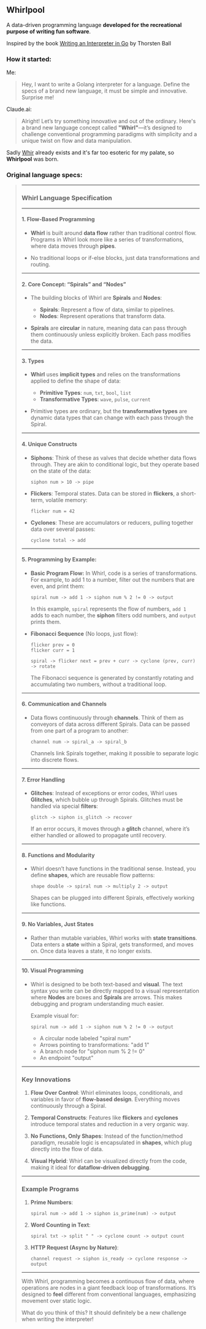 ## Whirlpool
A data-driven programming language **developed for the recreational purpose of writing fun software**.

Inspired by the book [Writing an Interpreter in Go](https://interpreterbook.com/) by Thorsten Ball

### How it started:

Me:
> Hey, I want to write a Golang interpreter for a language. Define the specs of a brand new language, it must be simple and innovative. Surprise me!


Claude.ai:
> Alright! Let’s try something innovative and out of the ordinary. Here's a brand new language concept called **"Whirl"**—it’s designed to challenge conventional programming paradigms with simplicity and a unique twist on flow and data manipulation.


Sadly [Whir](https://esolangs.org/wiki/Whirl) already exists and it's far too esoteric for my palate, so **Whirlpool** was born.

### Original language specs:

> ---
> 
> ### **Whirl Language Specification**
> 
> ---
> 
> #### **1. Flow-Based Programming**
> - **Whirl** is built around **data flow** rather than traditional control flow. Programs in Whirl look more like a series of transformations, where data moves through **pipes**.
>   
> - No traditional loops or if-else blocks, just data transformations and routing.
> 
> ---
> 
> #### **2. Core Concept: “Spirals” and “Nodes”**
> - The building blocks of Whirl are **Spirals** and **Nodes**:
>   - **Spirals**: Represent a flow of data, similar to pipelines.
>   - **Nodes**: Represent operations that transform data.
> 
> - **Spirals** are **circular** in nature, meaning data can pass through them continuously unless explicitly broken. Each pass modifies the data.
> 
> ---
> 
> #### **3. Types**
> - **Whirl** uses **implicit types** and relies on the transformations applied to define the shape of data:
>   - **Primitive Types**: `num`, `txt`, `bool`, `list`
>   - **Transformative Types**: `wave`, `pulse`, `current`
> 
> - Primitive types are ordinary, but the **transformative types** are dynamic data types that can change with each pass through the Spiral.
> 
> ---
> 
> #### **4. Unique Constructs**
> 
> - **Siphons**: Think of these as valves that decide whether data flows through. They are akin to conditional logic, but they operate based on the state of the data:
>   ```whirl
>   siphon num > 10 -> pipe
>   ```
> 
> - **Flickers**: Temporal states. Data can be stored in **flickers**, a short-term, volatile memory:
>   ```whirl
>   flicker num = 42
>   ```
> 
> - **Cyclones**: These are accumulators or reducers, pulling together data over several passes:
>   ```whirl
>   cyclone total -> add
>   ```
> 
> ---
> 
> #### **5. Programming by Example:**
> 
> - **Basic Program Flow:**
>   In Whirl, code is a series of transformations. For example, to add 1 to a number, filter out the numbers that are even, and print them:
> 
>   ```whirl
>   spiral num -> add 1 -> siphon num % 2 != 0 -> output
>   ```
> 
>   In this example, `spiral` represents the flow of numbers, `add 1` adds to each number, the **siphon** filters odd numbers, and `output` prints them.
> 
> - **Fibonacci Sequence** (No loops, just flow):
>   ```whirl
>   flicker prev = 0
>   flicker curr = 1
> 
>   spiral -> flicker next = prev + curr -> cyclone (prev, curr) -> rotate
>   ```
> 
>   The Fibonacci sequence is generated by constantly rotating and accumulating two numbers, without a traditional loop.
> 
> ---
> 
> #### **6. Communication and Channels**
> - Data flows continuously through **channels**. Think of them as conveyors of data across different Spirals. Data can be passed from one part of a program to another:
> 
>   ```whirl
>   channel num -> spiral_a -> spiral_b
>   ```
> 
>   Channels link Spirals together, making it possible to separate logic into discrete flows.
> 
> ---
> 
> #### **7. Error Handling**
> - **Glitches**: Instead of exceptions or error codes, Whirl uses **Glitches**, which bubble up through Spirals. Glitches must be handled via special **filters**:
>   
>   ```whirl
>   glitch -> siphon is_glitch -> recover
>   ```
> 
>   If an error occurs, it moves through a **glitch** channel, where it’s either handled or allowed to propagate until recovery.
> 
> ---
> 
> #### **8. Functions and Modularity**
> - Whirl doesn’t have functions in the traditional sense. Instead, you define **shapes**, which are reusable flow patterns:
>   
>   ```whirl
>   shape double -> spiral num -> multiply 2 -> output
>   ```
> 
>   Shapes can be plugged into different Spirals, effectively working like functions.
> 
> ---
> 
> #### **9. No Variables, Just States**
> - Rather than mutable variables, Whirl works with **state transitions**. Data enters a **state** within a Spiral, gets transformed, and moves on. Once data leaves a state, it no longer exists.
> 
> ---
> 
> #### **10. Visual Programming**
> - Whirl is designed to be both text-based and **visual**. The text syntax you write can be directly mapped to a visual representation where **Nodes** are boxes and **Spirals** are arrows. This makes debugging and program understanding much easier.
> 
>   Example visual for:
>   ```whirl
>   spiral num -> add 1 -> siphon num % 2 != 0 -> output
>   ```
> 
>   - A circular node labeled "spiral num"
>   - Arrows pointing to transformations: "add 1"
>   - A branch node for "siphon num % 2 != 0"
>   - An endpoint "output"
> 
> ---
> 
> ### Key Innovations
> 
> 1. **Flow Over Control**: Whirl eliminates loops, conditionals, and variables in favor of **flow-based design**. Everything moves continuously through a Spiral.
>   
> 2. **Temporal Constructs**: Features like **flickers** and **cyclones** introduce temporal states and reduction in a very organic way.
> 
> 3. **No Functions, Only Shapes**: Instead of the function/method paradigm, reusable logic is encapsulated in **shapes**, which plug directly into the flow of data.
> 
> 4. **Visual Hybrid**: Whirl can be visualized directly from the code, making it ideal for **dataflow-driven debugging**.
> 
> ---
> 
> ### Example Programs
> 
> 1. **Prime Numbers**:
>     ```whirl
>     spiral num -> add 1 -> siphon is_prime(num) -> output
>     ```
> 
> 2. **Word Counting in Text**:
>     ```whirl
>     spiral txt -> split " " -> cyclone count -> output count
>     ```
> 
> 3. **HTTP Request (Async by Nature)**:
>     ```whirl
>     channel request -> siphon is_ready -> cyclone response -> output
>     ```
> 
> ---
> 
> With Whirl, programming becomes a continuous flow of data, where operations are nodes in a giant feedback loop of transformations. It’s designed to **feel** different from conventional languages, emphasizing movement over static logic.
> 
> What do you think of this? It should definitely be a new challenge when writing the interpreter!
